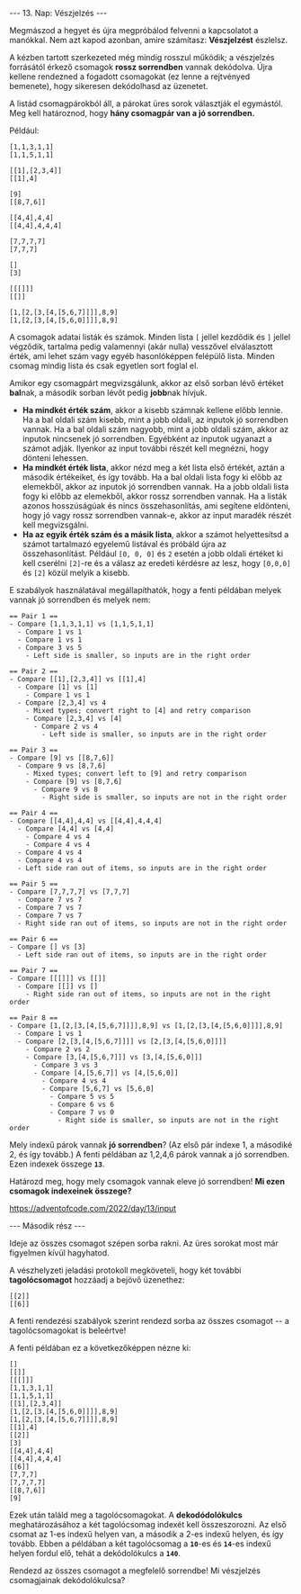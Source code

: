 --- 13. Nap: Vészjelzés ---

Megmászod a hegyet és újra megpróbálod felvenni a kapcsolatot a manókkal. Nem azt kapod azonban, amire számítasz: **Vészjelzést** észlelsz. 

A kézben tartott szerkezeted még mindig rosszul működik; a vészjelzés forrásától érkező csomagok **rossz sorrendben** vannak dekódolva. Újra kellene rendezned a fogadott csomagokat (ez lenne a rejtvényed bemenete), hogy sikeresen dekódolhasd az üzenetet.

A listád csomagpárokból áll, a párokat üres sorok választják el egymástól. Meg kell határoznod, hogy **hány csomagpár van a jó sorrendben.** 

Például:

```
[1,1,3,1,1]
[1,1,5,1,1]

[[1],[2,3,4]]
[[1],4]

[9]
[[8,7,6]]

[[4,4],4,4]
[[4,4],4,4,4]

[7,7,7,7]
[7,7,7]

[]
[3]

[[[]]]
[[]]

[1,[2,[3,[4,[5,6,7]]]],8,9]
[1,[2,[3,[4,[5,6,0]]]],8,9]
```

A csomagok adatai listák és számok. Minden lista ``[`` jellel kezdődik és ``]`` jellel végződik, tartalma pedig valamennyi (akár nulla) vesszővel elválasztott érték, ami lehet szám vagy egyéb hasonlóképpen felépülő lista. Minden csomag mindig lista és csak egyetlen sort foglal el.

Amikor egy csomagpárt megvizsgálunk, akkor az első sorban lévő értéket **bal**nak, a második sorban lévőt pedig **jobb**nak hívjuk. 

- **Ha mindkét érték szám**, akkor a kisebb számnak kellene előbb lennie. Ha a bal oldali szám kisebb, mint a jobb oldali, az inputok jó sorrendben vannak. Ha a bal oldali szám nagyobb, mint a jobb oldali szám, akkor az inputok nincsenek jó sorrendben. Egyébként az inputok ugyanazt a számot adják. Ilyenkor az input további részét kell megnézni, hogy dönteni lehessen. 
- **Ha mindkét érték lista**, akkor nézd meg a két lista első értékét, aztán a második értékeiket, és így tovább. Ha a bal oldali lista fogy ki előbb az elemekből, akkor az inputok jó sorrendben vannak. Ha a jobb oldali lista fogy ki előbb az elemekből, akkor rossz sorrendben vannak. Ha a listák azonos hosszúságúak és nincs összehasonlítás, ami segítene eldönteni, hogy jó vagy rossz sorrendben vannak-e, akkor az input maradék részét kell megvizsgálni. 
- **Ha az egyik érték szám és a másik lista**, akkor a számot helyettesítsd a számot tartalmazó egyelemű listával és próbáld újra az összehasonlítást. Például ``[0, 0, 0]`` és ``2`` esetén a jobb oldali értéket ki kell cserélni ``[2]``-re és a válasz az eredeti kérdésre az lesz, hogy ``[0,0,0]`` és ``[2]`` közül melyik a kisebb. 

E szabályok használatával megállapíthatók, hogy a fenti példában melyek vannak jó sorrendben és melyek nem:

```
== Pair 1 ==
- Compare [1,1,3,1,1] vs [1,1,5,1,1]
  - Compare 1 vs 1
  - Compare 1 vs 1
  - Compare 3 vs 5
    - Left side is smaller, so inputs are in the right order

== Pair 2 ==
- Compare [[1],[2,3,4]] vs [[1],4]
  - Compare [1] vs [1]
    - Compare 1 vs 1
  - Compare [2,3,4] vs 4
    - Mixed types; convert right to [4] and retry comparison
    - Compare [2,3,4] vs [4]
      - Compare 2 vs 4
        - Left side is smaller, so inputs are in the right order

== Pair 3 ==
- Compare [9] vs [[8,7,6]]
  - Compare 9 vs [8,7,6]
    - Mixed types; convert left to [9] and retry comparison
    - Compare [9] vs [8,7,6]
      - Compare 9 vs 8
        - Right side is smaller, so inputs are not in the right order

== Pair 4 ==
- Compare [[4,4],4,4] vs [[4,4],4,4,4]
  - Compare [4,4] vs [4,4]
    - Compare 4 vs 4
    - Compare 4 vs 4
  - Compare 4 vs 4
  - Compare 4 vs 4
  - Left side ran out of items, so inputs are in the right order

== Pair 5 ==
- Compare [7,7,7,7] vs [7,7,7]
  - Compare 7 vs 7
  - Compare 7 vs 7
  - Compare 7 vs 7
  - Right side ran out of items, so inputs are not in the right order

== Pair 6 ==
- Compare [] vs [3]
  - Left side ran out of items, so inputs are in the right order

== Pair 7 ==
- Compare [[[]]] vs [[]]
  - Compare [[]] vs []
    - Right side ran out of items, so inputs are not in the right order

== Pair 8 ==
- Compare [1,[2,[3,[4,[5,6,7]]]],8,9] vs [1,[2,[3,[4,[5,6,0]]]],8,9]
  - Compare 1 vs 1
  - Compare [2,[3,[4,[5,6,7]]]] vs [2,[3,[4,[5,6,0]]]]
    - Compare 2 vs 2
    - Compare [3,[4,[5,6,7]]] vs [3,[4,[5,6,0]]]
      - Compare 3 vs 3
      - Compare [4,[5,6,7]] vs [4,[5,6,0]]
        - Compare 4 vs 4
        - Compare [5,6,7] vs [5,6,0]
          - Compare 5 vs 5
          - Compare 6 vs 6
          - Compare 7 vs 0
            - Right side is smaller, so inputs are not in the right order
```

Mely indexű párok vannak **jó sorrendben**? (Az első pár indexe 1, a másodiké 2, és így tovább.) A fenti példában az 1,2,4,6 párok vannak a jó sorrendben. Ezen indexek összege **``13``**.  

Határozd meg, hogy mely csomagok vannak eleve jó sorrendben! **Mi ezen csomagok indexeinek összege?**

https://adventofcode.com/2022/day/13/input

--- Második rész ---

Ideje az összes csomagot szépen sorba rakni. Az üres sorokat most már figyelmen kívül hagyhatod.

A vészhelyzeti jeladási protokoll megköveteli, hogy két további **tagolócsomagot** hozzáadj a bejövő üzenethez: 
```
[[2]]
[[6]]
```
A fenti rendezési szabályok szerint rendezd sorba az összes csomagot -- a tagolócsomagokat is beleértve!

A fenti példában ez a következőképpen nézne ki:
```
[]
[[]]
[[[]]]
[1,1,3,1,1]
[1,1,5,1,1]
[[1],[2,3,4]]
[1,[2,[3,[4,[5,6,0]]]],8,9]
[1,[2,[3,[4,[5,6,7]]]],8,9]
[[1],4]
[[2]]
[3]
[[4,4],4,4]
[[4,4],4,4,4]
[[6]]
[7,7,7]
[7,7,7,7]
[[8,7,6]]
[9]
```
Ezek után találd meg a tagolócsomagokat. A **dekodódolókulcs** meghatározásához a két tagolócsomag indexét kell összeszorozni. Az első csomat az 1-es indexű helyen van, a második a 2-es indexű helyen, és így tovább. Ebben a példában a két tagolócsomag a **``10``**-es és **``14``**-es indexű helyen fordul elő, tehát a dekódolókulcs a **``140``**. 

Rendezd az összes csomagot a megfelelő sorrendbe! Mi vészjelzés csomagjainak dekódolókulcsa?

